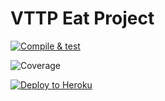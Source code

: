 # VTTP Eat Project

[![Compile & test](https://github.com/relight31/vttp-project-eat/actions/workflows/main.yaml/badge.svg?branch=master)](https://github.com/relight31/vttp-project-eat/actions/workflows/main.yaml)

![Coverage](https://filebucket.sgp1.digitaloceanspaces.com/coverage/vttp-project-eat/jacoco.svg)

[![Deploy to Heroku](https://github.com/relight31/vttp-project-eat/actions/workflows/deploy.yaml/badge.svg?branch=master)](https://github.com/relight31/vttp-project-eat/actions/workflows/deploy.yaml)